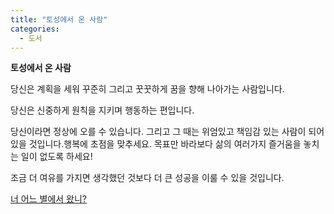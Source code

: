 ```yaml
---
title: "토성에서 온 사람"
categories:
  - 도서
---
```


**토성에서 온 사람**

당신은 계획을 세워 꾸준히 그리고 꿋꿋하게 꿈을 향해 나아가는 사람입니다.  

당신은 신중하게 원칙을 지키며 행동하는 편입니다.  

당신이라면 정상에 오를 수 있습니다. 그리고 그 때는 위엄있고 책임감 있는 사람이 되어 있을 것입니다.행복에 초점을 맞추세요. 목표만 바라보다 삶의 여러가지 즐거움을 놓치는 일이 없도록 하세요!  

조금 더 여유를 가지면 생각했던 것보다 더 큰 성공을 이룰 수 있을 것입니다.  

[너 어느 별에서 왔니?](http://heygom.com/blogthings/planet/index.html)
